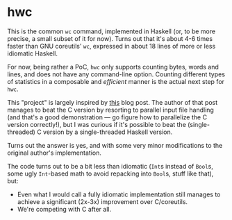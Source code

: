 # hwc

This is the common `wc` command, implemented in Haskell (or, to be more precise, a small subset of it for now).
Turns out that it's about 4-6 times faster than GNU coreutils' `wc`,
expressed in about 18 lines of more or less idiomatic Haskell.

For now, being rather a PoC,
`hwc` only supports counting bytes, words and lines, and does not have any command-line option.
Counting different types of statistics in a composable and _efficient_ manner is the actual next step for `hwc`.

This "project" is largely inspired by [this](https://chrispenner.ca/posts/wc) blog post.
The author of that post manages to beat the C version by resorting to parallel input file handling
(and that's a good demonstration — go figure how to parallelize the C version correctly!),
but I was curious if it's possible to beat the (single-threaded) C version by a single-threaded Haskell version.

Turns out the answer is yes, and with some very minor modifications to the original author's implementation.

The code turns out to be a bit less than idiomatic
(`Int`s instead of `Bool`s, some ugly `Int`-based math to avoid repacking into `Bool`s, stuff like that),
but:

* Even what I would call a fully idiomatic implementation still manages to achieve a significant (2x-3x) improvement over C/coreutils.
* We're competing with C after all.
